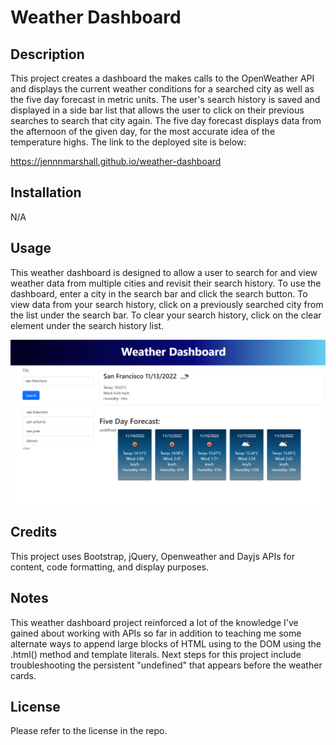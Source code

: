 # Weather Dashboard

## Description

This project creates a dashboard the makes calls to the OpenWeather API and displays the current weather conditions for a searched city as well as the five day forecast in metric units. The user's search history is saved and displayed in a side bar list that allows the user to click on their previous searches to search that city again. The five day forecast displays data from the afternoon of the given day, for the most accurate idea of the temperature highs.  The link to the deployed site is below:

https://jennnmarshall.github.io/weather-dashboard

## Installation

N/A

## Usage

This weather dashboard is designed to allow a user to search for and view weather data from  multiple cities and revisit their search history. To use the dashboard, enter a city in the search bar and click the search button. To view data from your search history, click on a previously searched city from the list under the search bar. To clear your search history, click on the clear element under the search history list. 

![A screenshot of the published page](./assets/images/weatherdashscreenshot.png)

## Credits

This project uses Bootstrap, jQuery, Openweather and Dayjs APIs for content, code formatting, and display purposes.

## Notes

This weather dashboard project reinforced a lot of the knowledge I've gained about working with APIs so far in addition to teaching me some alternate ways to append large blocks of HTML using to the DOM using the .html() method and template literals. Next steps for this project include troubleshooting the persistent "undefined" that appears before the weather cards.

## License

Please refer to the license in the repo.